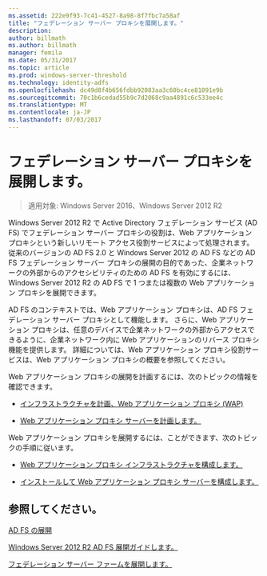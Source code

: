 ```yaml
---
ms.assetid: 222e9f93-7c41-4527-8a98-8f7fbc7a58af
title: "フェデレーション サーバー プロキシを展開します。"
description: 
author: billmath
ms.author: billmath
manager: femila
ms.date: 05/31/2017
ms.topic: article
ms.prod: windows-server-threshold
ms.technology: identity-adfs
ms.openlocfilehash: dc49d8f4b656fdbb92083aa3c60bc4ce81091e9b
ms.sourcegitcommit: 70c1b6cedad55b9c7d2068c9aa4891c6c533ee4c
ms.translationtype: MT
ms.contentlocale: ja-JP
ms.lasthandoff: 07/03/2017
---
```

# <a name="deploying-federation-server-proxies"></a>フェデレーション サーバー プロキシを展開します。

>適用対象: Windows Server 2016、Windows Server 2012 R2

Windows Server 2012 R2 で Active Directory フェデレーション サービス \(AD FS\) でフェデレーション サーバー プロキシの役割は、Web アプリケーション プロキシという新しいリモート アクセス役割サービスによって処理されます。 従来のバージョンの AD FS 2.0 と Windows Server 2012 の AD FS などの AD FS フェデレーション サーバー プロキシの展開の目的であった、企業ネットワークの外部からのアクセシビリティのための AD FS を有効にするには、Windows Server 2012 R2 の AD FS で 1 つまたは複数の Web アプリケーション プロキシを展開できます。  
  
AD FS のコンテキストでは、Web アプリケーション プロキシは、AD FS フェデレーション サーバー プロキシとして機能します。 さらに、Web アプリケーション プロキシは、任意のデバイスで企業ネットワークの外部からアクセスできるように、企業ネットワーク内に Web アプリケーションのリバース プロキシ機能を提供します。 詳細については、Web アプリケーション プロキシ役割サービスは、Web アプリケーション プロキシの概要を参照してください。  
  
Web アプリケーション プロキシの展開を計画するには、次のトピックの情報を確認できます。  
  
-   [インフラストラクチャを計画、Web アプリケーション プロキシ (WAP)](https://technet.microsoft.com/library/dn383648.aspx)  
  
-   [Web アプリケーション プロキシ サーバーを計画します。](https://technet.microsoft.com/library/dn383647.aspx)  
  
Web アプリケーション プロキシを展開するには、ことができます、次のトピックの手順に従います。  
  
-   [Web アプリケーション プロキシ インフラストラクチャを構成します。](https://technet.microsoft.com/library/dn383644.aspx)  
  
-   [インストールして Web アプリケーション プロキシ サーバーを構成します。](https://technet.microsoft.com/library/dn383662.aspx)  
  
 
## <a name="see-also"></a>参照してください。 

[AD FS の展開](../../ad-fs/AD-FS-Deployment.md)  

[Windows Server 2012 R2 AD FS 展開ガイドします。](../../ad-fs/deployment/Windows-Server-2012-R2-AD-FS-Deployment-Guide.md)  
 
[フェデレーション サーバー ファームを展開します。](../../ad-fs/deployment/Deploying-a-Federation-Server-Farm.md)  
  

